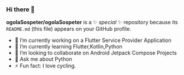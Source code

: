 ### Hi there 👋


**ogolaSospeter/ogolaSospeter** is a ✨ _special_ ✨ repository because its `README.md` (this file) appears on your GitHub profile.



- 🔭 I’m currently working on a Flutter Service Provider Application
- 🌱 I’m currently learning Flutter,Kotlin,Python
- 👯 I’m looking to collaborate on Android Jetpack Compose Projects
- 💬 Ask me about Python
- ⚡ Fun fact: I love cycling.

